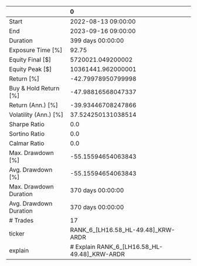 |                        | 0                                            |
|:-----------------------|:---------------------------------------------|
| Start                  | 2022-08-13 09:00:00                          |
| End                    | 2023-09-16 09:00:00                          |
| Duration               | 399 days 00:00:00                            |
| Exposure Time [%]      | 92.75                                        |
| Equity Final [$]       | 5720021.049200002                            |
| Equity Peak [$]        | 10361441.962000001                           |
| Return [%]             | -42.79978950799998                           |
| Buy & Hold Return [%]  | -47.98816568047337                           |
| Return (Ann.) [%]      | -39.93446708247866                           |
| Volatility (Ann.) [%]  | 37.524250131038514                           |
| Sharpe Ratio           | 0.0                                          |
| Sortino Ratio          | 0.0                                          |
| Calmar Ratio           | 0.0                                          |
| Max. Drawdown [%]      | -55.15594654063843                           |
| Avg. Drawdown [%]      | -55.15594654063843                           |
| Max. Drawdown Duration | 370 days 00:00:00                            |
| Avg. Drawdown Duration | 370 days 00:00:00                            |
| # Trades               | 17                                           |
| ticker                 | RANK_6_[LH16.58_HL-49.48]_KRW-ARDR           |
| explain                | # Explain RANK_6_[LH16.58_HL-49.48]_KRW-ARDR |